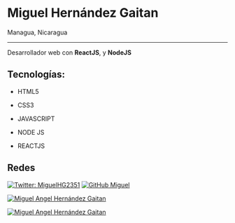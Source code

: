 # Miguel Hernández Gaitan

Managua, Nicaragua

------------

Desarrollador web con **ReactJS**, y **NodeJS**

## Tecnologías:

- HTML5

- CSS3

- JAVASCRIPT

- NODE JS

- REACTJS

## Redes

[![Twitter: MiguelHG2351](https://img.shields.io/twitter/follow/MiguelHG2351?style=social)](https://twitter.com/MiguelHG2351)
[![GitHub Miguel](https://img.shields.io/github/followers/MiguelHG2351?label=follow&style=social)](https://github.com/MiguelHG2351)

[![Miguel Angel Hernández Gaitan](https://github-readme-stats.vercel.app/api?username=Miguelhg2351&show_icons=true&hide_border=true&title_color=6593e2&icon_color=a17bcf&bg_color=1a1b27&text_color=36b2a5)](https://github.com/anuraghazra/github-readme-stats)

[![Miguel Angel Hernández Gaitan](https://github-readme-stats.vercel.app/api/top-langs/?username=miguelhg2351&hide=html,css&theme=graywhite&hide_border=true)](https://github.com/anuraghazra/github-readme-stats)
